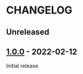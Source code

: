 # CHANGELOG

## Unreleased

## [1.0.0] - 2022-02-12

Initial release

[Unreleased]: https://github.com/beste/json/compare/1.0.1...main
[1.0.0]: https://github.com/beste/json/releases/tag/1.0.0


